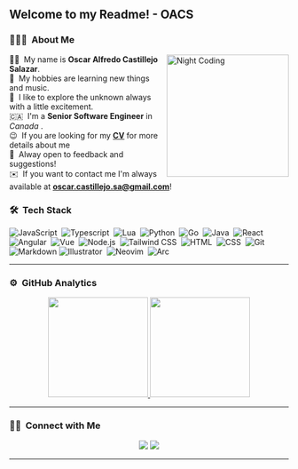 <h2>Welcome to my Readme! - OACS</h2>

### 👨🏻‍💻 &nbsp;About Me

<img alt="Night Coding" width="220em" src="https://media.giphy.com/media/3knKct3fGqxhK/giphy.gif" align="right"/>

👨‍🌾&nbsp;&nbsp;My name is **Oscar Alfredo Castillejo Salazar**. \
🔮 &nbsp;My hobbies are learning new things and music.\
🚀 &nbsp;I like to explore the unknown always with a little excitement.\
🇨🇦 &nbsp;I'm a **Senior Software Engineer** in _Canada_  .\
😉 &nbsp;If you are looking for my [**CV**](https://drive.google.com/file/d/1JxE6l2ME7IsEnjBXH_QfoaGqbcdE2TAa/view?usp=share_link) for more details about me \
 📢 &nbsp;Alway open to feedback and suggestions! \
✉️ &nbsp;If you want to contact me I'm always available at **oscar.castillejo.sa@gmail.com**!


### 🛠 &nbsp;Tech Stack

![JavaScript](https://img.shields.io/badge/-JavaScript-05122A?style=flat&logo=javascript)&nbsp;
![Typescript](https://img.shields.io/badge/-Typescript-05122A?style=flat&logo=typescript)&nbsp;
![Lua](https://img.shields.io/badge/-Lua-05122A?style=flat&logo=Lua)&nbsp;
![Python](https://img.shields.io/badge/-Python-05122A?style=flat&logo=python)&nbsp;
![Go](https://img.shields.io/badge/-Go-05122A?style=flat&logo=Go)&nbsp;
![Java](https://img.shields.io/badge/-Java-05122A?style=flat&logo=Java&logoColor=FFA518)&nbsp;
![React](https://img.shields.io/badge/-React-05122A?style=flat&logo=react)&nbsp;
![Angular](https://img.shields.io/badge/-Angular-05122A?style=flat&logo=Angular&logoColor=982500)&nbsp;
![Vue](https://img.shields.io/badge/-Vue-05122A?style=flat&logo=vuedotjs)&nbsp;
![Node.js](https://img.shields.io/badge/-Node.js-05122A?style=flat&logo=nodedotjs)&nbsp;
![Tailwind CSS](https://img.shields.io/badge/-TailwindCSS-05122A?style=flat&logo=tailwind-css)&nbsp;
![HTML](https://img.shields.io/badge/-HTML-05122A?style=flat&logo=HTML5)&nbsp;
![CSS](https://img.shields.io/badge/-CSS-05122A?style=flat&logo=CSS3&logoColor=1572B6)&nbsp;
![Git](https://img.shields.io/badge/-Git-05122A?style=flat&logo=git)&nbsp;
![Markdown](https://img.shields.io/badge/-Markdown-05122A?style=flat&logo=markdown)
![Illustrator](https://img.shields.io/badge/-Illustrator-05122A?style=flat&logo=adobe-illustrator)&nbsp;
![Neovim](https://img.shields.io/badge/-Neovim-05122A?style=flat&logo=neovim&logoColor=white)&nbsp;
![Arc](https://img.shields.io/badge/-ArchLinux-05122A?style=flat&logo=arch-linux)&nbsp;

---

### ⚙️ &nbsp;GitHub Analytics

<p align="center">
<a href="https://github.com/oacs">
  <img height="180em" src="https://github-readme-stats-eight-theta.vercel.app/api?username=oacs&show_icons=true&theme=algolia&include_all_commits=true&count_private=true"/>
  <img height="180em" src="https://github-readme-stats-eight-theta.vercel.app/api/top-langs/?username=oacs&layout=compact&langs_count=8&theme=algolia"/>
</a>
</p>

---

### 🤝🏻 &nbsp;Connect with Me

<p align="center">
<a href="https://linkedin.com/in/oscar-castillejo"><img src="https://img.shields.io/badge/-Oscar%20Castillejo%20-0077B5?style=flat&logo=Linkedin&logoColor=white"/></a>
<a href="mailto:oscar.castillejo.sa@gmail.com"><img src="https://img.shields.io/badge/-oscar.castillejo.sa@gmail.com-D14836?style=flat&logo=Gmail&logoColor=white"/></a>
</p>

---
